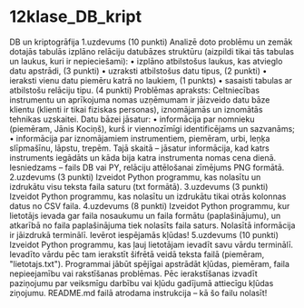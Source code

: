 # 12klase_DB_kript
DB un kriptogrāfija
1.uzdevums (10 punkti)
Analizē doto problēmu un zemāk dotajās tabulās izplāno relāciju datubāzes struktūru (aizpildi tikai tās tabulas un laukus, kuri ir nepieciešami):
• izplāno atbilstošus laukus, kas atvieglo datu apstrādi, (3 punkti)
• uzraksti atbilstošus datu tipus, (2 punkti)
• ieraksti vienu datu piemēru katrā no laukiem, (1 punkts)
• sasaisti tabulas ar atbilstošu relāciju tipu. (4 punkti)
Problēmas apraksts:
Celtniecības instrumentu un aprīkojuma nomas uzņēmumam ir jāizveido datu bāze klientu (klienti ir tikai fiziskas personas), iznomājamās un iznomātās tehnikas uzskaitei. Datu bāzei jāsatur:
• informācija par nomnieku (piemēram, Jānis Kociņš), kurš ir viennozīmīgi identificējams un sazvanāms;
• informācija par iznomājamiem instrumentiem, piemēram, urbi, leņķa slīpmašīnu, lāpstu, trepēm. Tajā skaitā – jāsatur informācija, kad katrs instruments iegādāts un kāda bija katra instrumenta nomas cena dienā.
Iesniedzams – fails DB vai PY, relāciju attēlošanai  zīmējums PNG formātā.
2.uzdevums (3 punkti)
Izveidot Python programmu, kas nolasītu un izdrukātu visu teksta faila saturu (txt formātā). 
3.uzdevums (3 punkti)
Izveidot Python programmu, kas nolasītu un izdrukātu tikai otrās kolonnas datus no CSV faila. 
4.uzdevums (8 punkti)
Izveidot Python programmu, kur lietotājs ievada gar faila nosaukumu un faila formātu (paplašinājumu), un atkarībā no faila paplašinājuma tiek nolasīts faila saturs. Nolasītā informācija ir jāizdrukā terminālī. Ievērot iespējamās kļūdas! 
5.uzdevums (10 punkti)
Izveidot Python programmu, kas ļauj lietotājam ievadīt savu vārdu terminālī. Ievadīto vārdu pēc tam ierakstīt šifrētā veidā teksta failā (piemēram, "lietotajs.txt"). Programmai jābūt spējīgai apstrādāt kļūdas, piemēram, faila nepieejamību vai rakstīšanas problēmas. Pēc ierakstīšanas izvadīt paziņojumu par veiksmīgu darbību vai kļūdu gadījumā attiecīgu kļūdas ziņojumu. README.md failā  atrodama instrukcija – kā šo failu nolasīt!

